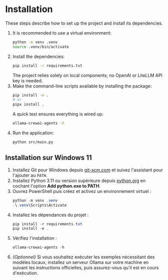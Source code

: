 # Installation

These steps describe how to set up the project and install its dependencies.

1. It is recommended to use a virtual environment:
   ```bash
   python -m venv .venv
   source .venv/bin/activate
   ```
2. Install the dependencies:
   ```bash
   pip install -r requirements.txt
   ```
   The project relies solely on local components; no OpenAI or LiteLLM
   API key is needed.
3. Make the command-line scripts available by installing the package:
   ```bash
   pip install -e .
   # or
   pipx install .
   ```
   A quick test ensures everything is wired up:
   ```bash
   ollama-crewai-agents -h
   ```
4. Run the application:
   ```bash
   python src/main.py
   ```

## Installation sur Windows 11

1. Installez Git pour Windows depuis [git-scm.com](https://git-scm.com/download/win) et suivez l'assistant pour l'ajouter au `PATH`.
2. Installez Python 3.11 ou version supérieure depuis [python.org](https://www.python.org/downloads/windows/) en cochant l'option **Add python.exe to PATH**.
3. Ouvrez PowerShell puis créez et activez un environnement virtuel :
   ```powershell
   python -m venv .venv
   .\.venv\Scripts\Activate
   ```
4. Installez les dépendances du projet :
   ```powershell
   pip install -r requirements.txt
   pip install -e .
   ```
5. Vérifiez l'installation :
   ```powershell
   ollama-crewai-agents -h
   ```
6. *(Optionnel)* Si vous souhaitez exécuter les exemples nécessitant des modèles locaux, installez un serveur Ollama sur votre machine en suivant les instructions officielles, puis assurez-vous qu'il est en cours d'exécution.

